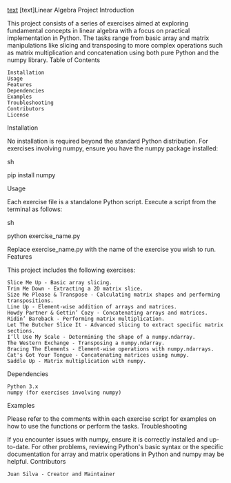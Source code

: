 [text](README.md)
[text]Linear Algebra Project
Introduction

This project consists of a series of exercises aimed at exploring fundamental concepts in linear algebra with a focus on practical implementation in Python. The tasks range from basic array and matrix manipulations like slicing and transposing to more complex operations such as matrix multiplication and concatenation using both pure Python and the numpy library.
Table of Contents

    Installation
    Usage
    Features
    Dependencies
    Examples
    Troubleshooting
    Contributors
    License

Installation

No installation is required beyond the standard Python distribution. For exercises involving numpy, ensure you have the numpy package installed:

sh

pip install numpy

Usage

Each exercise file is a standalone Python script. Execute a script from the terminal as follows:

sh

python exercise_name.py

Replace exercise_name.py with the name of the exercise you wish to run.
Features

This project includes the following exercises:

    Slice Me Up - Basic array slicing.
    Trim Me Down - Extracting a 2D matrix slice.
    Size Me Please & Transpose - Calculating matrix shapes and performing transpositions.
    Line Up - Element-wise addition of arrays and matrices.
    Howdy Partner & Gettin’ Cozy - Concatenating arrays and matrices.
    Ridin’ Bareback - Performing matrix multiplication.
    Let The Butcher Slice It - Advanced slicing to extract specific matrix sections.
    I’ll Use My Scale - Determining the shape of a numpy.ndarray.
    The Western Exchange - Transposing a numpy.ndarray.
    Bracing The Elements - Element-wise operations with numpy.ndarrays.
    Cat's Got Your Tongue - Concatenating matrices using numpy.
    Saddle Up - Matrix multiplication with numpy.

Dependencies

    Python 3.x
    numpy (for exercises involving numpy)

Examples

Please refer to the comments within each exercise script for examples on how to use the functions or perform the tasks.
Troubleshooting

If you encounter issues with numpy, ensure it is correctly installed and up-to-date. For other problems, reviewing Python's basic syntax or the specific documentation for array and matrix operations in Python and numpy may be helpful.
Contributors

    Juan Silva - Creator and Maintainer